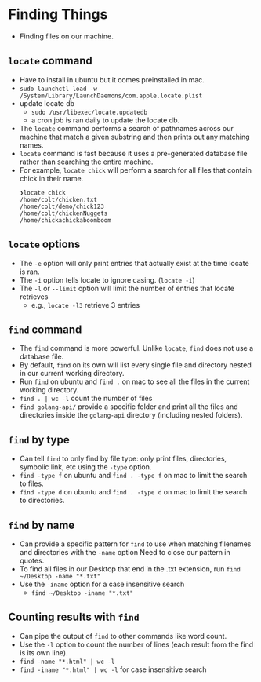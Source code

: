 # Finding Things

- Finding files on our machine.

## `locate` command

- Have to install in ubuntu but it comes preinstalled in mac.
- `sudo launchctl load -w /System/Library/LaunchDaemons/com.apple.locate.plist`
- update locate db
    - `sudo /usr/libexec/locate.updatedb`
    - a cron job is ran daily to update the locate db.
- The `locate` command performs a search of pathnames across our machine that match a given substring and then prints out any matching names.
- `locate` command is fast because it uses a pre-generated database file rather than searching the entire machine.
- For example, `locate chick` will perform a search for all files that contain chick in their name.
    ```
    ❯locate chick
    /home/colt/chicken.txt
    /home/colt/demo/chick123
    /home/colt/chickenNuggets
    /home/chickachickaboomboom
    ```

## `locate` options

- The `-e` option will only print entries that actually exist at the time locate is ran.
- The `-i` option tells locate to ignore casing. (`locate -i`)
- The `-l` or `--limit` option will limit the number of entries that locate retrieves
    - e.g., `locate -l3` retrieve 3 entries

## `find` command

- The `find` command is more powerful. Unlike `locate`, `find` does not use a database file.
- By default, `find` on its own will list every single file and directory nested in our current working directory.
- Run `find` on ubuntu and `find .` on mac to see all the files in the current working directory.
- `find . | wc -l` count the number of files
- `find golang-api/` provide a specific folder and print all the files and directories inside the `golang-api` directory (including nested folders).

## `find` by type

- Can tell `find` to only find by file type: only print files, directories, symbolic link, etc using the `-type` option.
- `find -type f` on ubuntu and `find . -type f` on mac to limit the search to files.
- `find -type d` on ubuntu and `find . -type d` on mac to limit the search to directories.

## `find` by name

- Can provide a specific pattern for `find` to use when matching filenames and directories with the `-name` option Need to close our pattern in quotes.
- To find all files in our Desktop that end in the .txt extension, run `find ~/Desktop -name "*.txt"`
- Use the `-iname` option for a case insensitive search
    - `find ~/Desktop -iname "*.txt"`

## Counting results with `find`

- Can pipe the output of `find` to other commands like word count.
- Use the `-l` option to count the number of lines (each result from the find is its own line).
- `find -name "*.html" | wc -l`
- `find -iname "*.html" | wc -l` for case insensitive search